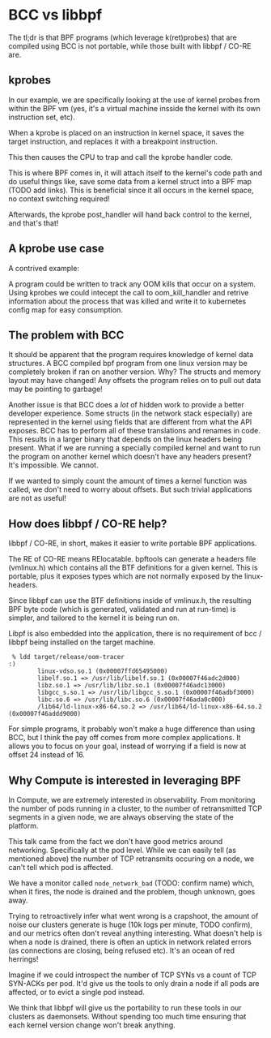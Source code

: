 # BCC vs libbpf

The tl;dr is that BPF programs (which leverage k(ret)probes) that are compiled using BCC is not portable, while those built with libbpf / CO-RE are.

## kprobes

In our example, we are specifically looking at the use of kernel probes from within the BPF vm (yes, it's a virtual machine insside the kernel with its own instruction set, etc).

When a kprobe is placed on an instruction in kernel space, it saves the target instruction, and replaces it with a breakpoint instruction.

This then causes the CPU to trap and call the kprobe handler code.

This is where BPF comes in, it will attach itself to the kernel's code path and do useful things like, save some data from a kernel struct into
a BPF map (TODO add links). This is beneficial since it all occurs in the kernel space, no context switching required!

Afterwards, the kprobe post_handler will hand back control to the kernel, and that's that!


## A kprobe use case

A contrived example:

A program could be written to track any OOM kills that occur on a system. Using kprobes we could intecept the call to oom_kill_handler and retrive information about the process that
was killed and write it to kubernetes config map for easy consumption.


## The problem with BCC

It should be apparent that the program requires knowledge of kernel data structures. A BCC compiled bpf program from one linux version may be completely
broken if ran on another version. Why? The structs and memory layout may have changed! Any offsets the program relies on to pull out data may be pointing to garbage!


Another issue is that BCC does a _lot_ of hidden work to provide a better developer experience. Some structs (in the network stack especially) are represented 
in the kernel using fields that are different from what the API exposes. BCC has to perform all of these translations and renames in code. This results in a larger binary that
depends on the linux headers being present. What if we are running a specially compiled kernel and want to run the program on another kernel which doesn't have any headers present?
It's impossible. We cannot.

If we wanted to simply count the amount of times a kernel function was called, we don't need to worry about offsets. But such trivial applications are not as useful!

## How does libbpf / CO-RE help?

libbpf / CO-RE, in short, makes it easier to write portable BPF applications.

The RE of CO-RE means RElocatable. bpftools can generate a headers file (vmlinux.h) which contains all the BTF definitions for a given kernel. This is portable, plus
it exposes types which are not normally exposed by the linux-headers.

Since libbpf can use the BTF definitions inside of vmlinux.h, the resulting BPF byte code (which is generated, validated and run at run-time) is simpler, and tailored to 
the kernel it is being run on.

Libpf is also embedded into the application, there is no requirement of bcc / libbpf being installed on the target machine.
```
 % ldd target/release/oom-tracer                                                                                                          :)
        linux-vdso.so.1 (0x00007ffd65495000)
        libelf.so.1 => /usr/lib/libelf.so.1 (0x00007f46adc2d000)
        libz.so.1 => /usr/lib/libz.so.1 (0x00007f46adc13000)
        libgcc_s.so.1 => /usr/lib/libgcc_s.so.1 (0x00007f46adbf3000)
        libc.so.6 => /usr/lib/libc.so.6 (0x00007f46ada0c000)
        /lib64/ld-linux-x86-64.so.2 => /usr/lib64/ld-linux-x86-64.so.2 (0x00007f46addd9000)
```

For simple programs, it probably won't make a huge difference than using BCC, but I think the pay off comes from more complex applications. It allows you
to focus on your goal, instead of worrying if a field is now at offset 24 instead of 16.


## Why Compute is interested in leveraging BPF

In Compute, we are extremely interested in observability. From monitoring the number of pods running in a cluster, to the number of retransmitted TCP segments in a given node, we are always observing
the state of the platform.

This talk came from the fact we don't have good metrics around networking. Specifically at the pod level. While we can easily tell (as mentioned above) the number of TCP retransmits occuring on a node,
we can't tell which pod is affected.

We have a monitor called `node_network_bad` (TODO: confirm name) which, when it fires, the node is drained and the problem, though unknown, goes away.

Trying to retroactively infer what went wrong is a crapshoot, the amount of noise our clusters generate is huge (10k logs per minute, TODO confirm), and our metrics often don't reveal anything interesting.
What doesn't help is when a node is drained, there is often an uptick in network related errors (as connections are closing, being refused etc). It's an ocean of red herrings!

Imagine if we could introspect the number of TCP SYNs vs a count of TCP SYN-ACKs per pod. It'd give us the tools to only drain a node if all pods are affected, or to
evict a single pod instead.

We think that libbpf will give us the portability to run these tools in our clusters as daemonsets. Without spending too much time ensuring that each kernel version change won't break anything.

